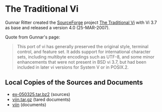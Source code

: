 # The Traditional Vi
Gunnar Ritter created the [SourceForge](https://sourceforge.net/) project
[The Traditional Vi](https://ex-vi.sourceforge.net/) with Vi 3.7 as base and
released a version 4.0 (25-MAR-2007).

Quote from Gunnar's page:

>This port of vi has generally preserved the original style, terminal control, 
>and feature set. It adds support for international character sets, including 
>multibyte encodings such as UTF-8, and some minor enhancements that were not 
>present in BSD vi 3.7, but had been included in later vi versions for System V 
>or in POSIX.2.

## Local Copies of the Sources and Documents

* [ex-050325.tar.bz2](ex-vi/ex-050325.tar.bz2) (sources)
* [viin.tar.gz](ex-vi/viin.tar.gz) (tared documents)
* [viin](ex-vi/viin/paper.html) (documents)

